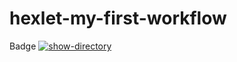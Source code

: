 # hexlet-my-first-workflow
Badge
[![show-directory](https://github.com/ArturM2005/hexlet-my-first-workflow/actions/workflows/workflow.yml/badge.svg)](https://github.com/ArturM2005/hexlet-my-first-workflow/actions/workflows/workflow.yml)
